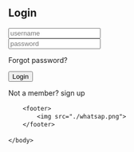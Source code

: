 <!DOCTYPE html>
<html lang="en">
<head>
    <meta charset="UTF-8">
    <meta http-equiv="X-UA-Compatible" content="IE=edge">
    <meta name="viewport" content="width=device-width, initial-scale=1.0">
    <title>login-page</title>
    <link rel="shortcut icon" href="login.ico" type="image/x-icon">
    <link rel="stylesheet" href="style.css">

<head>
    <body>
        <section>
            <div class="auth">
                <h1>Login</h1>
                <form action="">
                <input type="username" id="username" name="username" placeholder="username" autocomplete="off" required><br>
                <input type="password" id="password" name="passwors" placeholder="password" required>
                </form>
                <p>Forgot password?</p>
                <button type="submit">Login</button>
                <p class="login-message">Not a member? <span> sign up</span></p>
            </div>
        </section>
        
        <footer>
            <img src="./whatsap.png">
        </footer>

    </body>
</head>
